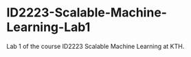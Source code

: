 # ID2223-Scalable-Machine-Learning-Lab1
Lab 1 of the course ID2223 Scalable Machine Learning at KTH.
